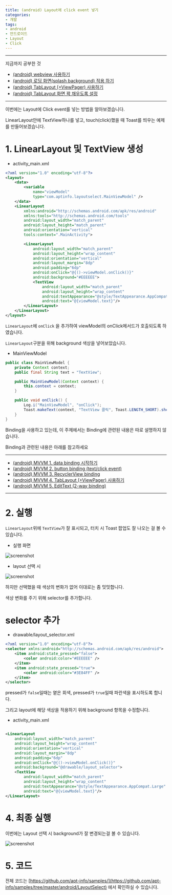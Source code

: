 ```yaml
---
title: (android) Layout에 click event 넣기
categories:
- 개발
tags:
- android
- 안드로이드
- Layout
- Click
---
```


---

지금까지 공부한 것

* [(android) webview 사용하기](https://apt-info.github.io/%EA%B0%9C%EB%B0%9C/android-webview/)
* [(android) 로딩 화면(splash background) 적용 하기](https://apt-info.github.io/%EA%B0%9C%EB%B0%9C/android-splash-background/)
* [(android) TabLayout (+ViewPager) 사용하기](https://apt-info.github.io/%EA%B0%9C%EB%B0%9C/android-tablayout/)
* [(android) TabLayout 화면 꽉 채우도록 설정](https://apt-info.github.io/%EA%B0%9C%EB%B0%9C/android-tablayout-fill/)

---

이번에는 Layout에 Click event를 넣는 방법을 알아보겠습니다.

LinearLayout안에 TextView하나를 넣고, touch(click)했을 때 Toast를 띄우는 예제를 만들어보겠습니다.

# 1. LinearLayout 및 TextView 생성

- activity_main.xml

```xml
<?xml version="1.0" encoding="utf-8"?>
<layout>
    <data>
        <variable
            name="viewModel"
            type="com.aptinfo.layoutselect.MainViewModel" />
    </data>
    <LinearLayout
        xmlns:android="http://schemas.android.com/apk/res/android"
        xmlns:tools="http://schemas.android.com/tools"
        android:layout_width="match_parent"
        android:layout_height="match_parent"
        android:orientation="vertical"
        tools:context=".MainActivity">

        <LinearLayout
            android:layout_width="match_parent"
            android:layout_height="wrap_content"
            android:orientation="vertical"
            android:layout_margin="8dp"
            android:padding="6dp"
            android:onClick="@{()->viewModel.onClick()}"
            android:background="#EEEEEE">
            <TextView
                android:layout_width="match_parent"
                android:layout_height="wrap_content"
                android:textAppearance="@style/TextAppearance.AppCompat.Large"
                android:text="@{viewModel.text}"/>
        </LinearLayout>
    </LinearLayout>
</layout>

```

`LinearLayout`에 `onClick` 을 추가하여 viewModel의 onClick메서드가 호출되도록 하였습니다.

`LinearLayout`구분을 위해 background 색상을 넣어보았습니다.

- MainViewModel

```java
public class MainViewModel {
    private Context context;
    public final String text = "TextView";

    public MainViewModel(Context context) {
        this.context = context;
    }

    public void onClick() {
        Log.i("MainViewModel", "onClick");
        Toast.makeText(context, "TextView 클릭", Toast.LENGTH_SHORT).show();
    }
}
```

Binding을 사용하고 있는데, 이 주제에서는 Binding에 관련된 내용은 따로 설명하지 않습니다.

Binding과 관련된 내용은 아래를 참고하세요

---

* [(android) MVVM 1. data binding 시작하기](https://apt-info.github.io/%EA%B0%9C%EB%B0%9C/android-data-binding/)
* [(android) MVVM 2. button binding (text/click event)](https://apt-info.github.io/%EA%B0%9C%EB%B0%9C/android-data-binding-button/)
* [(android) MVVM 3. RecyclerView binding](https://apt-info.github.io/%EA%B0%9C%EB%B0%9C/android-data-binding-recyclerview/)
* [(android) MVVM 4. TabLayout (+ViewPager) 사용하기](https://apt-info.github.io/%EA%B0%9C%EB%B0%9C/android-mvvm-tablayout/)
* [(android) MVVM 5. EditText (2-way binding)](https://apt-info.github.io/%EA%B0%9C%EB%B0%9C/android-mvvm-edittext/)

---

# 2. 실행

`LinearLayout`위에 `TextView`가 잘 표시되고, 터치 시 Toast 팝업도 잘 나오는 걸 볼 수 있습니다.

- 실행 화면

![screenshot](https://apt-info.github.io/images/2019-10-06-android-layout-click/1.jpg)

- layout 선택 시

![screenshot](https://apt-info.github.io/images/2019-10-06-android-layout-click/2.jpg)

하지만 선택했을 때 색상의 변화가 없어 이대로는 좀 밋밋합니다.

색상 변화를 주기 위해 selector를 추가합니다.

# selector 추가

- drawable/layout_selector.xml

```xml
<?xml version="1.0" encoding="utf-8"?>
<selector xmlns:android="http://schemas.android.com/apk/res/android">
    <item android:state_pressed="false">
        <color android:color="#EEEEEE" />
    </item>
    <item android:state_pressed="true">
        <color android:color="#3E84FF" />
    </item>
</selector>
```

pressed가 `false`일때는 옅은 회색, pressed가 `true`일때 파란색을 표시하도록 합니다.

그리고 layout에 해당 색상을 적용하기 위해 background 항목을 수정합니다.

- activity_main.xml

```xml

<LinearLayout
    android:layout_width="match_parent"
    android:layout_height="wrap_content"
    android:orientation="vertical"
    android:layout_margin="8dp"
    android:padding="6dp"
    android:onClick="@{()->viewModel.onClick()}"
    android:background="@drawable/layout_selector">
    <TextView
        android:layout_width="match_parent"
        android:layout_height="wrap_content"
        android:textAppearance="@style/TextAppearance.AppCompat.Large"
        android:text="@{viewModel.text}"/>
</LinearLayout>

```

# 4. 최종 실행

이번에는 Layout 선택 시 background가 잘 변경되는걸 볼 수 있습니다.

![screenshot](https://apt-info.github.io/images/2019-10-06-android-layout-click/3.jpg)

# 5. 코드

전체 코드는 [https://github.com/apt-info/samples/](https://github.com/apt-info/samples/tree/master/android/LayoutSelect) 에서 확인하실 수 있습니다.
